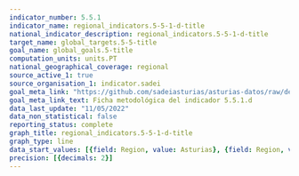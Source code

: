 ```yaml
---
indicator_number: 5.5.1
indicator_name: regional_indicators.5-5-1-d-title
national_indicator_description: regional_indicators.5-5-1-d-title
target_name: global_targets.5-5-title
goal_name: global_goals.5-title
computation_units: units.PT
national_geographical_coverage: regional
source_active_1: true
source_organisation_1: indicator.sadei
goal_meta_link: "https://github.com/sadeiasturias/asturias-datos/raw/develop/descargas/metodologia/5.5.1.d.pdf"
goal_meta_link_text: Ficha metodológica del indicador 5.5.1.d
data_last_update: "11/05/2022"
data_non_statistical: false
reporting_status: complete
graph_title: regional_indicators.5-5-1-d-title
graph_type: line
data_start_values: [{field: Region, value: Asturias}, {field: Region, value: España}]
precision: [{decimals: 2}]
---
```

